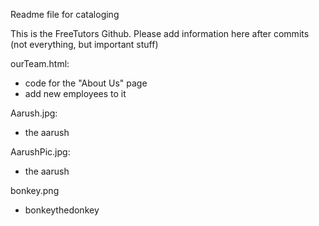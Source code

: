 Readme file for cataloging

This is the FreeTutors Github. Please add information here after commits (not everything, but important stuff)

ourTeam.html:
  - code for the "About Us" page
  - add new employees to it

Aarush.jpg:
  - the aarush

AarushPic.jpg:
  - the aarush

bonkey.png
  - bonkeythedonkey

